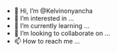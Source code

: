 - 👋 Hi, I’m @Kelvinonyancha
- 👀 I’m interested in ...
- 🌱 I’m currently learning ...
- 💞️ I’m looking to collaborate on ...
- 📫 How to reach me ...

<!---
Kelvinonyancha/Kelvinonyancha is a ✨ special ✨ repository because its `README.md` (this file) appears on your GitHub profile.
You can click the Preview link to take a look at your changes.
--->
